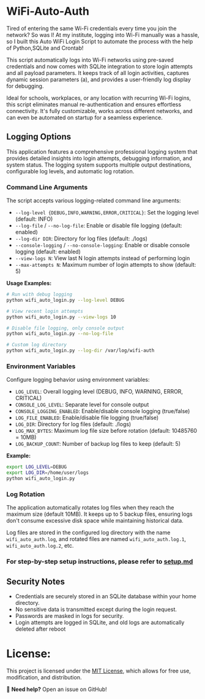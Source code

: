 # **WiFi-Auto-Auth**
Tired of entering the same Wi-Fi credentials every time you join the network? So was I! At my institute, logging into Wi-Fi manually was a hassle, so I built this Auto WiFi Login Script to automate the process with the help of Python,SQLite and Crontab!

This script automatically logs into Wi-Fi networks using pre-saved credentials and now comes with SQLite integration to store login attempts and all payload parameters. It keeps track of all login activities, captures dynamic session parameters (a), and provides a user-friendly log display for debugging.

Ideal for schools, workplaces, or any location with recurring Wi-Fi logins, this script eliminates manual re-authentication and ensures effortless connectivity. It's fully customizable, works across different networks, and can even be automated on startup for a seamless experience.

## **Logging Options**

This application features a comprehensive professional logging system that provides detailed insights into login attempts, debugging information, and system status. The logging system supports multiple output destinations, configurable log levels, and automatic log rotation.

### **Command Line Arguments**

The script accepts various logging-related command line arguments:

- `--log-level {DEBUG,INFO,WARNING,ERROR,CRITICAL}`: Set the logging level (default: INFO)
- `--log-file` / `--no-log-file`: Enable or disable file logging (default: enabled)
- `--log-dir DIR`: Directory for log files (default: ./logs)
- `--console-logging` / `--no-console-logging`: Enable or disable console logging (default: enabled)
- `--view-logs N`: View last N login attempts instead of performing login
- `--max-attempts N`: Maximum number of login attempts to show (default: 5)

**Usage Examples:**

```bash
# Run with debug logging
python wifi_auto_login.py --log-level DEBUG

# View recent login attempts
python wifi_auto_login.py --view-logs 10

# Disable file logging, only console output
python wifi_auto_login.py --no-log-file

# Custom log directory
python wifi_auto_login.py --log-dir /var/log/wifi-auth
```

### **Environment Variables**

Configure logging behavior using environment variables:

- `LOG_LEVEL`: Overall logging level (DEBUG, INFO, WARNING, ERROR, CRITICAL)
- `CONSOLE_LOG_LEVEL`: Separate level for console output
- `CONSOLE_LOGGING_ENABLED`: Enable/disable console logging (true/false)
- `LOG_FILE_ENABLED`: Enable/disable file logging (true/false)
- `LOG_DIR`: Directory for log files (default: ./logs)
- `LOG_MAX_BYTES`: Maximum log file size before rotation (default: 10485760 = 10MB)
- `LOG_BACKUP_COUNT`: Number of backup log files to keep (default: 5)

**Example:**

```bash
export LOG_LEVEL=DEBUG
export LOG_DIR=/home/user/logs
python wifi_auto_login.py
```

### **Log Rotation**

The application automatically rotates log files when they reach the maximum size (default 10MB). It keeps up to 5 backup files, ensuring logs don't consume excessive disk space while maintaining historical data.

Log files are stored in the configured log directory with the name `wifi_auto_auth.log`, and rotated files are named `wifi_auto_auth.log.1`, `wifi_auto_auth.log.2`, etc.

### **For step-by-step setup instructions, please refer to [setup.md](https://github.com/01bps/WiFi-Auto-Auth/blob/main/setup.md)**

## **Security Notes**
- Credentials are securely stored in an SQLite database within your home directory.
- No sensitive data is transmitted except during the login request.
- Passwords are masked in logs for security.
- Login attempts are logged in SQLite, and old logs are automatically deleted after reboot


# **License:**
   This project is licensed under the [MIT License](LICENSE), which allows for free use, modification, and distribution.

🔧 **Need help?** Open an issue on GitHub!

